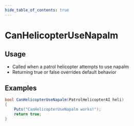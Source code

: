 ```yaml
---
hide_table_of_contents: true
---
```


# CanHelicopterUseNapalm

## Usage

* Called when a patrol helicopter attempts to use napalm
* Returning true or false overrides default behavior

## Examples

```csharp title=""
bool CanHelicopterUseNapalm(PatrolHelicopterAI heli)
{
    Puts("CanHelicopterUseNapalm works!");
    return true;
}
```
